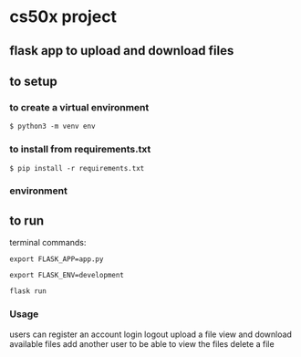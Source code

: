 # cs50x project

## flask app to upload and download files

## to setup

### to create a virtual environment

`$ python3 -m venv env`

### to install from requirements.txt

`$ pip install -r requirements.txt`

### environment

## to run

terminal commands:

`export FLASK_APP=app.py`

`export FLASK_ENV=development`

`flask run`

### Usage

users can register an account
login
logout
upload a file
view and download available files
add another user to be able to view the files
delete a file

